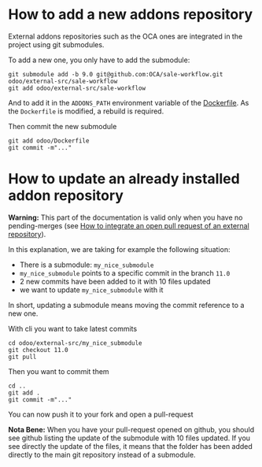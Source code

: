 <!--
This file has been generated with 'invoke project.sync'.
Do not modify. Any manual change will be lost.
Please propose your modification on
https://github.com/camptocamp/odoo-template instead.
-->
# How to add a new addons repository

External addons repositories such as the OCA ones are integrated in
the project using git submodules.

To add a new one, you only have to add the submodule:

```
git submodule add -b 9.0 git@github.com:OCA/sale-workflow.git odoo/external-src/sale-workflow
git add odoo/external-src/sale-workflow
```

And to add it in the `ADDONS_PATH` environment variable of the
[Dockerfile](../odoo/Dockerfile). As the `Dockerfile` is modified, a rebuild is
required.

Then commit the new submodule

```
git add odoo/Dockerfile
git commit -m"..."
```

# How to update an already installed addon repository

**Warning:** This part of the documentation is valid only when you have no pending-merges
(see [How to integrate an open pull request of an external repository](./how-to-integrate-pull-request.md)).

In this explanation, we are taking for example the following situation:
- There is a submodule: `my_nice_submodule`
- `my_nice_submodule` points to a specific commit in the branch `11.0`
- 2 new commits have been added to it with 10 files updated
- we want to update `my_nice_submodule` with it

In short, updating a submodule means moving the commit reference to a new one.

With cli you want to take latest commits
```
cd odoo/external-src/my_nice_submodule
git checkout 11.0
git pull
```
Then you want to commit them
```
cd ..
git add .
git commit -m"..."
```

You can now push it to your fork and open a pull-request

**Nota Bene:**
When you have your pull-request opened on github, you should see github listing the update
of the submodule with 10 files updated. If you see directly the update of the files, it means
that the folder has been added directly to the main git repository instead of a submodule.
